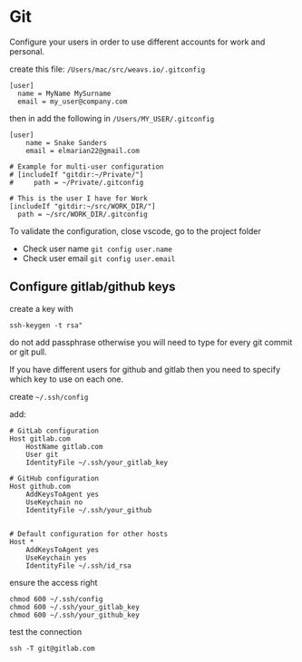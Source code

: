 # Git

Configure your users in order to use different accounts for work and personal.

create this file:
`/Users/mac/src/weavs.io/.gitconfig`

```
[user]
  name = MyName MySurname
  email = my_user@company.com
```

then in add the following in
`/Users/MY_USER/.gitconfig`

```
[user]
	name = Snake Sanders
	email = elmarian22@gmail.com

# Example for multi-user configuration
# [includeIf "gitdir:~/Private/"]
#     path = ~/Private/.gitconfig

# This is the user I have for Work
[includeIf "gitdir:~/src/WORK_DIR/"]
  path = ~/src/WORK_DIR/.gitconfig
```

To validate the configuration, close vscode, go to the project folder

- Check user name `git config user.name`
- Check user email `git config user.email`

## Configure gitlab/github keys

create a key with 

`ssh-keygen -t rsa"`

do not add passphrase otherwise you will need to type for every 
git commit or git pull.

If you have different users for github and gitlab then you 
need to specify which key to use on each one.

create `~/.ssh/config`

add:

```
# GitLab configuration
Host gitlab.com
    HostName gitlab.com
    User git
    IdentityFile ~/.ssh/your_gitlab_key

# GitHub configuration
Host github.com
    AddKeysToAgent yes
    UseKeychain no
    IdentityFile ~/.ssh/your_github


# Default configuration for other hosts
Host *
    AddKeysToAgent yes
    UseKeychain yes
    IdentityFile ~/.ssh/id_rsa    
```

ensure the access right

```
chmod 600 ~/.ssh/config
chmod 600 ~/.ssh/your_gitlab_key
chmod 600 ~/.ssh/your_github_key
```

test the connection 

`ssh -T git@gitlab.com`

